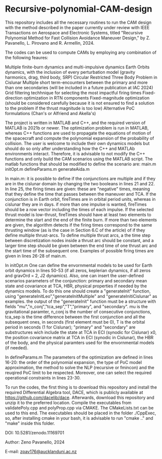 # Recursive-polynomial-CAM-design
This repository includes all the necessary routines to run the CAM design with the method described in the paper currently under review with IEEE Transactions on Aerospace and Electronic Systems, titled "Recursive Polynomial Method for Fast Collision Avoidance Maneuver Design," by Z. Pavanello, L. Pirovano and R. Armellin, 2024.

The codes can be used to compute CAMs by employing any combination of the following feaures:

Multiple finite-burn dynamics and multi-impulsive dynamics
Earth Orbits dynamics, with the inclusion of every perturbation model (gravity harmonics, drag, third body, SRP)
Circular Restricted Three Body Problem in Cislunar
Multiple short term-encounters between the primary and more than one secondaries (will be included in a future publication at IAC 2024)
Grid filtering techhnique for selecting the most impactful firing times
Fixed-direction optimization in RTN components
Fixed-magnitude optimization (should be considered carefully because it is not ensured to find a solution to the problem if the thrust magnitude is too low)
Alternative PoC formulations (Chan's or Alfriend and Akella's)

The project is written in MATLAB and C++, and the required version of MATLAB is 2021b or newer. The optimization problem is run in MATLAB, whereas C++ functions are used to propagate the equations of motion of the spacecraft and compute the polynomial expansion of the probability of collision. The user is welcome to include their own dynamics models but should do so only after understanding how the C++ and MATLAb environments interact. Therefore, it is advisable to not modify the C++ functions and only build the CAM scenarios using the MATLAB script. 
The matlab functions that should be modified to define the scenario are:
main.m
initOpt.m
defineParams.m
generateAida.m

In main.m:
it is possible to define if the conjunctions are multiple and if they are in the cislunar domain by changing the two booleans in lines 21 and 22. 
In line 25, the firing times are given: these are "negative" times, meaning that they define the time that passes between the maneuver and TCA. If the conjunction is in Earth orbit, fireTimes are in orbital period units, whereas in cislunar they are in days. if more than one impulse is wanted, fireTimes should be a row vector including the times of each impulse. If the selected thrust model is low-thrust, fireTimes should have at least two elements to determine the start and the end of the finite burn. If more than two elements are given, the algorithm detects if the firing times correspond to the same thrusting window (as is the case in Section 6.C of the article) of if they define multiple thrust-arcs. To define multiple thrust arcs, a the time step between discretization nodes inside a thrust arc should be constant, and a larger time step should be given between the end time of one thrust arc and the start time of the subsequent one. Examples of possible firing times are given in lines 26-28 of main.m.

In initOpt.m
One can define the envornmental models to be used for Earth orbit dynamics in lines 50-53 (if all zeros, keplerian dynamics, if all zeros and gravOrd = 2, J2 dynamics). Also, one can insert the user-defined scenarios parameters of the conjunction: primary and secondary mean state and covariance at TCA, HBR, physical properties if needed by the dynamics models. To do this one should create a "generateInit" function, using "generateInitLeo","generateInitMultiple" and "generateInitiCislunar" as examples.
the output of the "generateInit" function must be a structure with fields "mu","n_conj","tca_sep","T","primary", and "secondary". mu is the gravitational paramter, n_conj is the number of consecutive conjunctions, tca_sep is the time difference between the first conjunction and all the subsequent ones, in seconds (first element must be 0), T is the orbital period in seconds (1 for Cislunar); "primary" and "secondary" are substructures wich include the state at TCA in ECI (synodic for Cislunar) x0, the position covariance matrix at TCA in ECI (synodic in Cislunar), the HBR of the body, and the physical paramters used for the envornmental models (if needed).

In defineParams.m
The parameters of the optimization are defined in lines 16-20: the order of the polynomial expansion, the type of PoC model approximation, the method to solve the NLP (recursive or fmincon) and the reuqired PoC limit to be respected. Moreover, one can select the required operational constraints in lines 23-30.


To run the codes, the first thing is to download this repository and install the required Differential Algebra tool, DACE, which is publicly available at https://github.com/dacelib/dace. Afterwards, download this repository and unzip it to the preferred location. Compile the executables from validatePoly.cpp and polyProp.cpp via CMAKE. The CMakeLists.txt can be used to this end. The executables should be placed in the folder ./CppExec, so, after installing cmake in your bash, it is advisable to run "cmake .." and "make" inside this folder.

DOI: 10.5281/zenodo.11169701

Author: Zeno Pavanello, 2024

E-mail: zpav176@aucklanduni.ac.nz